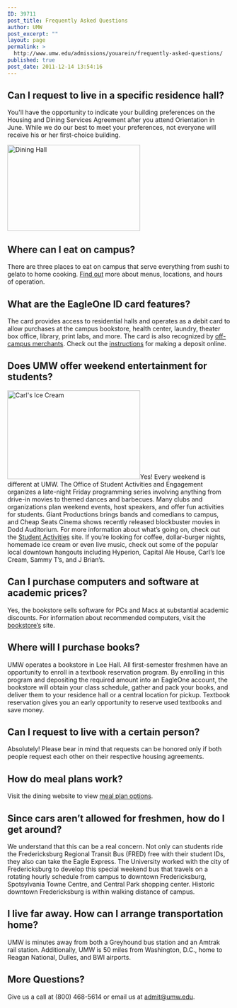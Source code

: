 ```yaml
---
ID: 39711
post_title: Frequently Asked Questions
author: UMW
post_excerpt: ""
layout: page
permalink: >
  http://www.umw.edu/admissions/youarein/frequently-asked-questions/
published: true
post_date: 2011-12-14 13:54:16
---
```

<h2>Can I request to live in a specific residence hall?</h2>
You'll have the opportunity to indicate your building preferences on the Housing and Dining Services Agreement after you attend Orientation in June. While we do our best to meet your preferences, not everyone will receive his or her first-choice building.

<a href="http://admissions.umw.edu/youarein/files/2011/12/NS-UMW-42.jpg"><img class="alignleft wp-image-40311 size-medium" src="http://admissions.umw.edu/youarein/files/2011/12/NS-UMW-42-300x194.jpg" alt="Dining Hall" width="300" height="194" /></a>
<h2>Where can I eat on campus?</h2>
There are three places to eat on campus that serve everything from sushi to gelato to home cooking. <a href="https://umw.sodexomyway.com/">Find out</a> more about menus, locations, and hours of operation.
<h2>What are the EagleOne ID card features?</h2>
The card provides access to residential halls and operates as a debit card to allow purchases at the campus bookstore, health center, laundry, theater box office, library, print labs, and more. The card is also recognized by <a href="http://adminfinance.umw.edu/eagleone/eagleone-off-campus-2/">off-campus merchants</a>. Check out the <a href="http://adminfinance.umw.edu/eagleone/eagleone-deposits/">instructions</a> for making a deposit online.
<h2>Does UMW offer weekend entertainment for students?</h2>
<a href="http://admissions.umw.edu/youarein/files/2011/12/6253-K-Pearlman-Photography1.jpg"><img class="alignright wp-image-40241 size-medium" src="http://admissions.umw.edu/youarein/files/2011/12/6253-K-Pearlman-Photography1-300x200.jpg" alt="Carl's Ice Cream" width="300" height="200" /></a>Yes! Every weekend is different at UMW. The Office of Student Activities and Engagement organizes a late-night Friday programming series involving anything from drive-in movies to themed dances and barbecues. Many clubs and organizations plan weekend events, host speakers, and offer fun activities for students. Giant Productions brings bands and comedians to campus, and Cheap Seats Cinema shows recently released blockbuster movies in Dodd Auditorium. For more information about what’s going on, check out the <a href="http://students.umw.edu/studentactivities/">Student Activities</a> site. If you’re looking for coffee, dollar-burger nights, homemade ice cream or even live music, check out some of the popular local downtown hangouts including Hyperion, Capital Ale House, Carl’s Ice Cream, Sammy T’s, and J Brian’s.
<h2>Can I purchase computers and software at academic prices?</h2>
Yes, the bookstore sells software for PCs and Macs at substantial academic discounts. For information about recommended computers, visit the <a href="http://bookstore.umw.edu/">bookstore’s</a> site.
<h2>Where will I purchase books?</h2>
UMW operates a bookstore in Lee Hall. All first-semester freshmen have an opportunity to enroll in a textbook reservation program. By enrolling in this program and depositing the required amount into an EagleOne account, the bookstore will obtain your class schedule, gather and pack your books, and deliver them to your residence hall or a central location for pickup. Textbook reservation gives you an early opportunity to reserve used textbooks and save money.
<h2>Can I request to live with a certain person?</h2>
Absolutely! Please bear in mind that requests can be honored only if both people request each other on their respective housing agreements.
<h2>How do meal plans work?</h2>
Visit the dining website to view <a href="http://www.umwdining.com/plans/index.html">meal plan options</a>.
<h2>Since cars aren’t allowed for freshmen, how do I get around?</h2>
We understand that this can be a real concern. Not only can students ride the Fredericksburg Regional Transit Bus (FRED) free with their student IDs, they also can take the Eagle Express. The University worked with the city of Fredericksburg to develop this special weekend bus that travels on a rotating hourly schedule from campus to downtown Fredericksburg, Spotsylvania Towne Centre, and Central Park shopping center. Historic downtown Fredericksburg is within walking distance of campus.
<h2>I live far away. How can I arrange transportation home?</h2>
UMW is minutes away from both a Greyhound bus station and an Amtrak rail station. Additionally, UMW is 50 miles from Washington, D.C., home to Reagan National, Dulles, and BWI airports.
<h2>More Questions?</h2>
Give us a call at (800) 468-5614 or email us at <a href="mailto:admit@umw.edu">admit@umw.edu</a>.